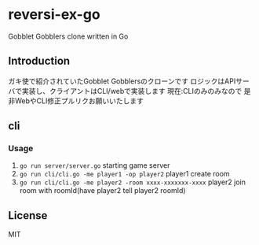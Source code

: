 # reversi-ex-go

Gobblet Gobblers clone written in Go

## Introduction
ガキ使で紹介されていたGobblet Gobblersのクローンです
ロジックはAPIサーバで実装し、クライアントはCLI/webで実装します
現在:CLIのみのみなので
是非WebやCLI修正プルリクお願いいたします

## cli


### Usage
1. ```go run server/server.go```
starting game server
2. ```go run cli/cli.go -me player1 -op player2```
player1 create room 
3. ```go run cli/cli.go -me player2 -room xxxx-xxxxxxx-xxxx```
player2 join room with roomId(have player2 tell player2 roomId)

## License
MIT

